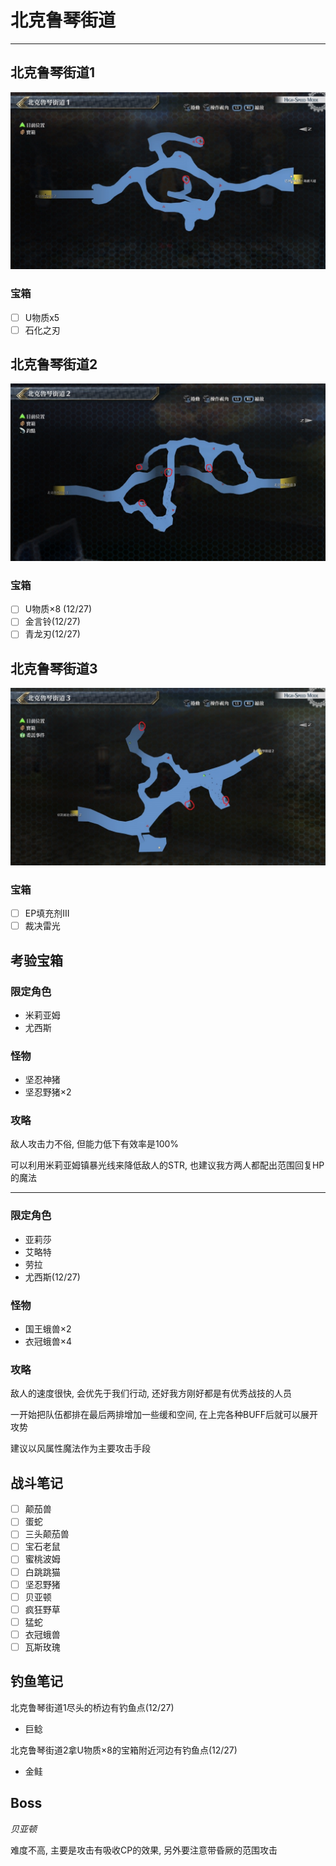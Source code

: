 # 北克鲁琴街道

---

## 北克鲁琴街道1

![北克鲁琴街道1](../images/map_北克鲁琴街道1.jpg)

### 宝箱

- [ ]  U物质x5
- [ ]  石化之刃

## 北克鲁琴街道2

![北克鲁琴街道2](../images/map_北克鲁琴街道2.jpg)

### 宝箱

- [ ]  U物质×8 (12/27)
- [ ]  金言铃(12/27)
- [ ]  青龙刃(12/27)

## 北克鲁琴街道3

![北克鲁琴街道3](../images/map_北克鲁琴街道3.jpg)

### 宝箱

- [ ]  EP填充剂III
- [ ]  裁决雷光

## 考验宝箱

### 限定角色

- 米莉亚姆
- 尤西斯

### 怪物

- 坚忍神猪
- 坚忍野猪×2

### 攻略

敌人攻击力不俗, 但能力低下有效率是100%

可以利用米莉亚姆镇暴光线来降低敌人的STR, 也建议我方两人都配出范围回复HP的魔法

---

### 限定角色

- 亚莉莎
- 艾略特
- 劳拉
- 尤西斯(12/27)

### 怪物

- 国王蛾兽×2
- 衣冠蛾兽×4

### 攻略

敌人的速度很快, 会优先于我们行动, 还好我方刚好都是有优秀战技的人员

一开始把队伍都排在最后两排增加一些缓和空间, 在上完各种BUFF后就可以展开攻势

建议以风属性魔法作为主要攻击手段

## 战斗笔记

- [ ] 颠茄兽
- [ ] 蛋蛇
- [ ] 三头颠茄兽
- [ ] 宝石老鼠
- [ ] 蜜桃波姆
- [ ] 白跳跳猫
- [ ] 坚忍野猪
- [ ] 贝亚顿
- [ ] 疯狂野草
- [ ] 猛蛇
- [ ] 衣冠蛾兽
- [ ] 瓦斯玫瑰

## 钓鱼笔记

北克鲁琴街道1尽头的桥边有钓鱼点(12/27)

- 巨鲶

北克鲁琴街道2拿U物质×8的宝箱附近河边有钓鱼点(12/27)

- 金鲑

## Boss

*贝亚顿*

难度不高, 主要是攻击有吸收CP的效果, 另外要注意带昏厥的范围攻击